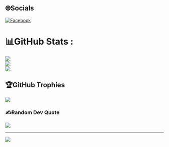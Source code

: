 
## 🌐Socials
[![Facebook](https://img.shields.io/badge/Facebook-%231877F2.svg?logo=Facebook&logoColor=white)](https://facebook.com/htilssu.88) 

# 📊GitHub Stats :
![](https://github-readme-stats.vercel.app/api?username=htilssu&theme=onedark&hide_border=true&include_all_commits=false&count_private=false)<br/>
![](https://github-readme-streak-stats.herokuapp.com/?user=htilssu&theme=onedark&hide_border=true)<br/>
![](https://github-readme-stats.vercel.app/api/top-langs/?username=htilssu&theme=onedark&hide_border=true&include_all_commits=false&count_private=false&layout=compact)

## 🏆GitHub Trophies
![](https://github-trophies.vercel.app/?username=htilssu&theme=onedark&no-frame=false&no-bg=false&margin-w=4)

### ✍️Random Dev Quote
![](https://quotes-github-readme.vercel.app/api?type=vetical&theme=tokyonight)

---
[![](https://visitcount.itsvg.in/api?id=htilssu&label=Profile%20Views&icon=5&pretty=false)](https://visitcount.itsvg.in)
